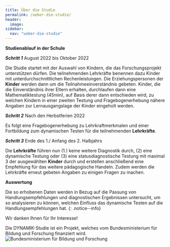```yaml
---
title: Über die Studie
permalink: /ueber-die-studie/
header:
  image: 
sidebar:
  nav: "ueber-die-studie"
---
```


**Studienablauf in der Schule**

***Schritt 1*** 
August 2022 bis Oktober 2022

Die Studie startet mit der Auswahl von Kindern, die das Forschungsprojekt unterstützen dürfen. Die teilnehmenden Lehrkräfte benennen dazu Kinder mit unterdurchschnittlichen Rechenleistungen. Die Erziehungspersonen der **Kinder** werden dann um die Teilnahmeeinverständnis gebeten.
Kinder, die die Einverständnis ihrer Eltern erhalten, durchlaufen dann eine Mathematiktestung (45min), auf Basis derer dann entschieden wird, zu welchen Kindern in einer zweiten Testung und Fragebogenerhebung nähere Angaben zur Lernausgangslage der Kinder eingeholt werden.

***Schritt 2*** 
Nach den Herbstferien 2022

Es folgt eine Fragebogenerhebung zu Lehrkraftmerkmalen und einer Fortbildung zum dynamischen Testen für die teilnehmenden **Lehrkräfte**. 

***Schritt 3*** 
Ende des 1./ Anfang des 2. Halbjahrs

Die **Lehrkräfte** führen nun (1.) keine weitere Diagnostik durch, (2) eine dynamische Testung oder (3) eine statusdiagnostische Testung mit maximal 3 der ausgewählten **Kinder** durch und erstellen anschließend eine Empfehlung für das weitere pädagogische Handeln.
Zudem werden die Lehrkräfte erneut gebeten Angaben zu einigen Fragen zu machen.

**Auswertung** 

Die so erhobenen Daten werden in Bezug auf die Passung von Handlungsempfehlungen und diagnostischen Ergebnissen untersucht, um so analysieren zu können, welchen Einfluss das dynamische Testen auf die Handlungsempfehlungen hat.
{: .notice--info}

Wir danken Ihnen für Ihr Interesse!

Die DYNAMIK-Studie ist ein Projekt, welches vom Bundesministerium für Bildung und Forschung finanziert wird. 
![Bundesministerium für Bildung und Forschung](/assets/images/logos/BmBF-Logo_kleiner_50.jpg)

